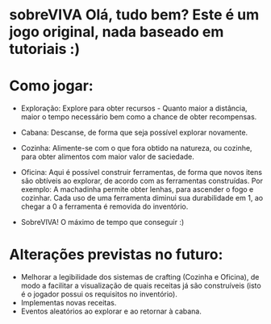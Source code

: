 # sobreVIVA Olá, tudo bem? Este é um jogo original, nada baseado em tutoriais :) 

# Como jogar:

- Exploração: Explore para obter recursos - Quanto maior a distância, maior o tempo necessário bem como a chance de obter recompensas.

- Cabana: Descanse, de forma que seja possível explorar novamente.

- Cozinha: Alimente-se com o que fora obtido na natureza, ou cozinhe, para obter alimentos com maior valor de saciedade.

- Oficina: Aqui é possível construir ferramentas, de forma que novos itens são obtíveis ao explorar, de acordo com as ferramentas construídas. Por exemplo: A machadinha permite obter lenhas, para ascender o fogo e cozinhar.
Cada uso de uma ferramenta diminui sua durabilidade em 1, ao chegar a 0 a ferramenta é removida do inventório.

- SobreVIVA! O máximo de tempo que conseguir :)


# Alterações previstas no futuro:

 - Melhorar a legibilidade dos sistemas de crafting (Cozinha e Oficina), de modo a facilitar a visualização de quais receitas já são construíveis 
(isto é o jogador possui os requisitos no inventório).
 - Implementas novas receitas.
 - Eventos aleatórios ao explorar e ao retornar à cabana.

